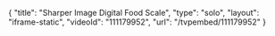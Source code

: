 {
    "title": "Sharper Image Digital Food Scale",
    "type": "solo",
    "layout": "iframe-static",
    "videoId": "111179952",
    "url": "\/tvpembed\/111179952"
}